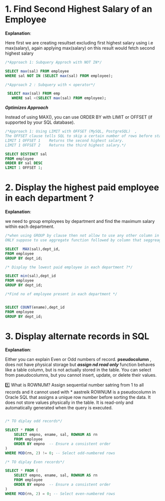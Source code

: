 # 1.  Find Second Highest Salary of an Employee
**Explanation**:



Here first we are creating resultset  excluding first highest salary using i.e max(salary),
again applying max(salary) on this result would fetch second highest salary

```sql
/*Approach 1: Subquery Approch with NOT IN*/

SELECT max(sal) FROM employee
WHERE sal NOT IN (SELECT max(sal) FROM employee);

/*Approach 2 : Subquery with < operator*/

 SELECT max(sal) FROM emp
   WHERE sal <(SELECT max(sal) FROM employee);
 ```

***Optimizes Approach***

Instead of using MAX(), you can use ORDER BY with LIMIT or OFFSET (if supported by your SQL database).



```sql
/*Approach 1: Using LIMIT with OFFSET (MySQL, PostgreSQL)  ,
The OFFSET clause tells SQL to skip a certain number of rows before starting to return results.
LIMIT 1 OFFSET 1	Returns the second highest salary.
LIMIT 1 OFFSET 2	Returns the third highest salary.*/

SELECT DISTINCT sal 
FROM employee
ORDER BY sal DESC 
LIMIT 1 OFFSET 1;

```


# 2. Display the highest paid employee in each department ?

**Explanation**:

we need to group employees by department and find the maximum salary within each department.

```sql
/*when using GROUP by clause then not allow to use any other column in select
ONLY suppose to use aggregate function followed by column that seggreagating*/

SELECT  MAX(sal),dept_id,
FROM employee 
GROUP BY dept_id;

/* Display the lowest paid employee in each department ?*/

SELECT min(sal),dept_id
FROM employee
GROUP BY dept_id;

/*Find no of employee present in each department */


SELECT COUNT(ename),dept_id
FROM employee
GROUP BY dept_id;

```

# 3. Display alternate records in SQL

**Explanation**:

Either you can explain Even or Odd numbers of record.
**pseudocolumn** , does not have physical storage but ***assign nd read only*** function behaves like a table column, but is not actually stored in the table. 
You can select from pseudocolumns, but you cannot insert, update, or delete their values.

1️⃣ What is ROWNUM?
Assign sequential number satring from 1 to all records and it cannot used with * aastreik
ROWNUM is a pseudocolumn in Oracle SQL that assigns a unique row number before sorting the data.
It does not store values physically in the table.
It is read-only and automatically generated when the query is executed.

```sql

/* TO diplay odd records*/

SELECT * FROM (
    SELECT empno, ename, sal, ROWNUM AS rn
    FROM employee 
    ORDER BY empno  -- Ensure a consistent order
) 
WHERE MOD(rn, 2) != 0; -- Select odd-numbered rows

/* TO diplay Even records*/

SELECT * FROM (
    SELECT empno, ename, sal, ROWNUM AS rn
    FROM employee 
    ORDER BY empno  -- Ensure a consistent order
) 
WHERE MOD(rn, 2) = 0; -- Select even-numbered rows


```





